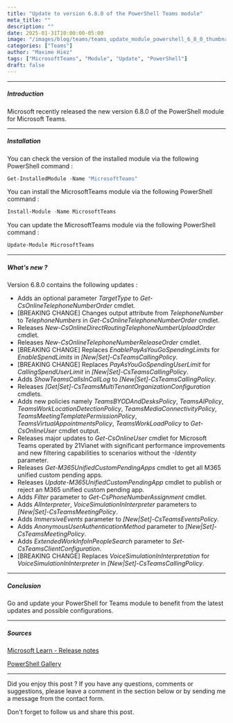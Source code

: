```yaml
---
title: "Update to version 6.8.0 of the PowerShell Teams module"
meta_title: ""
description: ""
date: 2025-01-31T10:00:00-05:00
image: "/images/blog/teams/teams_update_module_powershell_6_8_0_thumbnail.png"
categories: ["Teams"]
author: "Maxime Hiez"
tags: ["MicrosoftTeams", "Module", "Update", "PowerShell"]
draft: false
---
```

---

##### Introduction
Microsoft recently released the new version 6.8.0 of the PowerShell module for Microsoft Teams.

---

##### Installation
You can check the version of the installed module via the following PowerShell command :
```powershell
Get-InstalledModule -Name "MicrosoftTeams"
```

You can install the MicrosoftTeams module via the following PowerShell command :
```powershell
Install-Module -Name MicrosoftTeams
```

You can update the MicrosoftTeams module via the following PowerShell command :
```powershell
Update-Module MicrosoftTeams
```

---

##### What's new ?
Version 6.8.0 contains the following updates :

- Adds an optional parameter *TargetType* to *Get-CsOnlineTelephoneNumberOrder* cmdlet.
- [BREAKING CHANGE] Changes output attribute from *TelephoneNumber* to *TelephoneNumbers* in *Get-CsOnlineTelephoneNumberOrder* cmdlet.
- Releases *New-CsOnlineDirectRoutingTelephoneNumberUploadOrder* cmdlet.
- Releases *New-CsOnlineTelephoneNumberReleaseOrder* cmdlet.
- [BREAKING CHANGE] Replaces *EnablePayAsYouGoSpendingLimits* for *EnableSpendLimits* in *[New|Set]-CsTeamsCallingPolicy*.
- [BREAKING CHANGE] Replaces *PayAsYouGoSpendingUserLimit* for *CallingSpendUserLimit* in *[New|Set]-CsTeamsCallingPolicy*.
- Adds *ShowTeamsCallsInCallLog* to *[New|Set]-CsTeamsCallingPolicy*.
- Releases *[Get|Set]-CsTeamsMultiTenantOrganizationConfiguration* cmdlets.
- Adds new policies namely *TeamsBYODAndDesksPolicy*, *TeamsAIPolicy*, *TeamsWorkLocationDetectionPolicy*, *TeamsMediaConnectivityPolicy*, *TeamsMeetingTemplatePermissionPolicy*, *TeamsVirtualAppointmentsPolicy*, *TeamsWorkLoadPolicy* to *Get-CsOnlineUser* cmdlet output.
- Releases major updates to *Get-CsOnlineUser* cmdlet for Microsoft Teams operated by 21Vianet with significant performance improvements and new filtering capabilities to scenarios without the *-Identity* parameter.
- Releases *Get-M365UnifiedCustomPendingApps* cmdlet to get all M365 unified custom pending apps.
- Releases *Update-M365UnifiedCustomPendingApp* cmdlet to publish or reject an M365 unified custom pending app.
- Adds *Filter* parameter to *Get-CsPhoneNumberAssignment* cmdlet.
- Adds *AIInterpreter*, *VoiceSimulationInInterpreter* parameters to *[New|Set]-CsTeamsMeetingPolicy*.
- Adds *ImmersiveEvents* parameter to *[New|Set]-CsTeamsEventsPolicy*.
- Adds *AnonymousUserAuthenticationMethod* parameter to *[New|Set]-CsTeamsMeetingPolicy*.
- Adds *ExtendedWorkInfoInPeopleSearch* parameter to *Set-CsTeamsClientConfiguration*.
- [BREAKING CHANGE] Replaces *VoiceSimulationInInterpretation* for *VoiceSimulationInInterpreter* in *[New|Set]-CsTeamsCallingPolicy*.

---

##### Conclusion
Go and update your PowerShell for Teams module to benefit from the latest updates and possible configurations.

---

##### Sources
[Microsoft Learn - Release notes](https://learn.microsoft.com/en-us/MicrosoftTeams/teams-powershell-release-notes)

[PowerShell Gallery](https://www.powershellgallery.com/packages/MicrosoftTeams/6.8.0)

---


Did you enjoy this post ? If you have any questions, comments or suggestions, please leave a comment in the section below or by sending me a message from the contact form.

Don't forget to follow us and share this post.